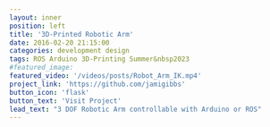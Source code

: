 ```yaml
---
layout: inner
position: left
title: '3D-Printed Robotic Arm'
date: 2016-02-20 21:15:00
categories: development design
tags: ROS Arduino 3D-Printing Summer&nbsp2023
#featured_image: 
featured_video: '/videos/posts/Robot_Arm_IK.mp4'
project_link: 'https://github.com/jamigibbs'
button_icon: 'flask'
button_text: 'Visit Project'
lead_text: "3 DOF Robotic Arm controllable with Arduino or ROS"
---
```

